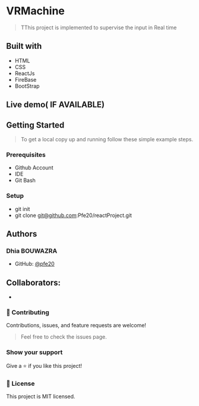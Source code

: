 # VRMachine

> TThis project is implemented to supervise the input in Real time


## Built with

- HTML
- CSS
- ReactJs
- FireBase
- BootStrap


## Live demo( IF AVAILABLE)


## Getting Started

> To get a local copy up and running follow these simple example steps.

### Prerequisites

- Github Account
- IDE
- Git Bash

### Setup

- git init
- git clone git@github.com:Pfe20/reactProject.git

## Authors

###  Dhia BOUWAZRA

- GitHub: [@pfe20](https://github.com/Pfe20)


## Collaborators:
- 


### 🤝 Contributing

Contributions, issues, and feature requests are welcome!

> Feel free to check the issues page.

### Show your support

Give a ⭐️ if you like this project!

### 📝 License

This project is MIT licensed.
